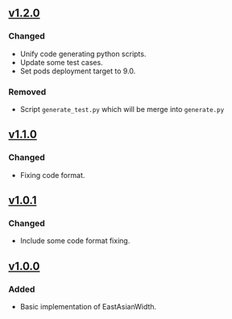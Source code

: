 ## [v1.2.0](https://github.com/HevaWu/EastAsianWidth/releases/tag/v1.2.0)

### Changed

- Unify code generating python scripts.
- Update some test cases.
- Set pods deployment target to 9.0.

### Removed

- Script `generate_test.py` which will be merge into `generate.py`

## [v1.1.0](https://github.com/HevaWu/EastAsianWidth/releases/tag/v1.1.0)

### Changed

- Fixing code format.

## [v1.0.1](https://github.com/HevaWu/EastAsianWidth/releases/tag/v1.0.1)

### Changed

- Include some code format fixing.

## [v1.0.0](https://github.com/HevaWu/EastAsianWidth/releases/tag/v1.0.0)

### Added

- Basic implementation of EastAsianWidth.

